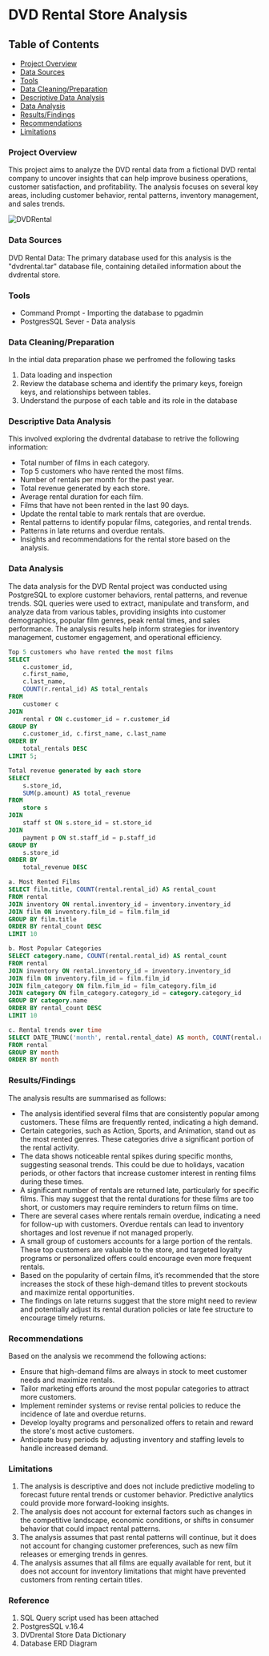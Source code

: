 # DVD Rental Store Analysis


## Table of Contents
- [Project Overview](#project-overview)
- [Data Sources](#data-sources)
- [Tools](#tools)
- [Data Cleaning/Preparation](#data-cleaningpreparation)
- [Descriptive Data Analysis](#descriptive-data-analysis)
- [Data Analysis](#data-analysis)
- [Results/Findings](#resultsfindings)
- [Recommendations](#recommendations)
- [Limitations](#limitations)


### Project Overview

This project aims to analyze the DVD rental data from a fictional DVD rental company to uncover insights that can help improve business operations, customer satisfaction, and profitability. The analysis focuses on several key areas, including customer behavior, rental patterns, inventory management, and sales trends.

![DVDRental](https://github.com/user-attachments/assets/7bcbeba9-dfa2-41a8-9659-d1072bf75af8)


### Data Sources

DVD Rental Data: The primary database used for this analysis is the "dvdrental.tar" database file, containing detailed information about the dvdrental store.


### Tools

- Command Prompt - Importing the database to pgadmin
- PostgresSQL Sever - Data analysis


### Data Cleaning/Preparation

In the intial data preparation phase we perfromed the following tasks
1. Data loading and inspection
2. Review the database schema and identify the primary keys, foreign keys, and relationships between tables.
3. Understand the purpose of each table and its role in the database


### Descriptive Data Analysis

This involved exploring the dvdrental database to retrive the following information:
- Total number of films in each category.
- Top 5 customers who have rented the most films.
- Number of rentals per month for the past year.
- Total revenue generated by each store.
- Average rental duration for each film.
- Films that have not been rented in the last 90 days.
- Update the rental table to mark rentals that are overdue.
- Rental patterns to identify popular films, categories, and rental trends.
- Patterns in late returns and overdue rentals.
- Insights and recommendations for the rental store based on the analysis.


### Data Analysis

The data analysis for the DVD Rental project was conducted using PostgreSQL to explore customer behaviors, rental patterns, and revenue trends. SQL queries were used to extract, manipulate and transform, and analyze data from various tables, providing insights into customer demographics, popular film genres, peak rental times, and sales performance. The analysis results help inform strategies for inventory management, customer engagement, and operational efficiency.

```sql
Top 5 customers who have rented the most films
SELECT 
    c.customer_id,
    c.first_name,
    c.last_name,
    COUNT(r.rental_id) AS total_rentals
FROM 
    customer c
JOIN 
    rental r ON c.customer_id = r.customer_id
GROUP BY 
    c.customer_id, c.first_name, c.last_name
ORDER BY 
    total_rentals DESC
LIMIT 5;
```
```sql
Total revenue generated by each store
SELECT 
    s.store_id,
    SUM(p.amount) AS total_revenue
FROM 
    store s
JOIN 
    staff st ON s.store_id = st.store_id
JOIN 
    payment p ON st.staff_id = p.staff_id
GROUP BY 
    s.store_id
ORDER BY 
    total_revenue DESC
```
```sql
a. Most Rented Films
SELECT film.title, COUNT(rental.rental_id) AS rental_count
FROM rental
JOIN inventory ON rental.inventory_id = inventory.inventory_id
JOIN film ON inventory.film_id = film.film_id
GROUP BY film.title
ORDER BY rental_count DESC
LIMIT 10

b. Most Popular Categories
SELECT category.name, COUNT(rental.rental_id) AS rental_count
FROM rental
JOIN inventory ON rental.inventory_id = inventory.inventory_id
JOIN film ON inventory.film_id = film.film_id
JOIN film_category ON film.film_id = film_category.film_id
JOIN category ON film_category.category_id = category.category_id
GROUP BY category.name
ORDER BY rental_count DESC
LIMIT 10

c. Rental trends over time
SELECT DATE_TRUNC('month', rental.rental_date) AS month, COUNT(rental.rental_id) AS rental_count
FROM rental
GROUP BY month
ORDER BY month
```

### Results/Findings

The analysis results are summarised as follows:
- The analysis identified several films that are consistently popular among customers. These films are frequently rented, indicating a high demand.
- Certain categories, such as Action, Sports, and Animation, stand out as the most rented genres. These categories drive a significant portion of the rental activity.
- The data shows noticeable rental spikes during specific months, suggesting seasonal trends. This could be due to holidays, vacation periods, or other factors that increase customer interest in renting films during these times.
- A significant number of rentals are returned late, particularly for specific films. This may suggest that the rental durations for these films are too short, or customers may require reminders to return films on time.
- There are several cases where rentals remain overdue, indicating a need for follow-up with customers. Overdue rentals can lead to inventory shortages and lost revenue if not managed properly.
- A small group of customers accounts for a large portion of the rentals. These top customers are valuable to the store, and targeted loyalty programs or personalized offers could encourage even more frequent rentals.
- Based on the popularity of certain films, it’s recommended that the store increases the stock of these high-demand titles to prevent stockouts and maximize rental opportunities.
- The findings on late returns suggest that the store might need to review and potentially adjust its rental duration policies or late fee structure to encourage timely returns.


### Recommendations

Based on the analysis we recommend the following actions:
- Ensure that high-demand films are always in stock to meet customer needs and maximize rentals.
- Tailor marketing efforts around the most popular categories to attract more customers.
- Implement reminder systems or revise rental policies to reduce the incidence of late and overdue returns.
- Develop loyalty programs and personalized offers to retain and reward the store's most active customers.
- Anticipate busy periods by adjusting inventory and staffing levels to handle increased demand.


### Limitations

1. The analysis is descriptive and does not include predictive modeling to forecast future rental trends or customer behavior. Predictive analytics could provide more forward-looking insights.
2. The analysis does not account for external factors such as changes in the competitive landscape, economic conditions, or shifts in consumer behavior that could impact rental patterns.
3. The analysis assumes that past rental patterns will continue, but it does not account for changing customer preferences, such as new film releases or emerging trends in genres.
4. The analysis assumes that all films are equally available for rent, but it does not account for inventory limitations that might have prevented customers from renting certain titles.

### Reference

1. SQL Query script used has been attached
2. PostgresSQL v.16.4
3. DVDrental Store Data Dictionary 
4. Database ERD Diagram
